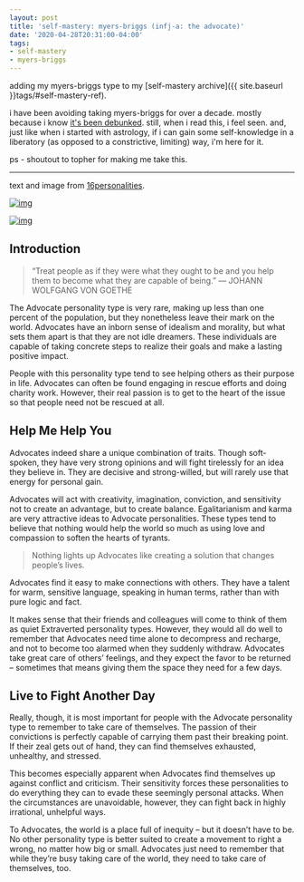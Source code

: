 ```yaml
---
layout: post
title: 'self-mastery: myers-briggs (infj-a: the advocate)'
date: '2020-04-28T20:31:00-04:00'
tags:
- self-mastery
- myers-briggs
--- 
```


adding my myers-briggs type to my [self-mastery archive]({{ site.baseurl }}tags/#self-mastery-ref). 

i have been avoiding taking myers-briggs for over a decade. mostly because i know [it's been debunked](https://www.vox.com/2014/7/15/5881947/myers-briggs-personality-test-meaningless). still, when i read this, i feel seen. and, just like when i started with astrology, if i can gain some self-knowledge in a liberatory (as opposed to a constrictive, limiting) way, i'm here for it. 

ps - shoutout to topher for making me take this.

---


text and image from [16personalities](https://www.16personalities.com/infj-personality).

[![img](https://i.imgur.com/y0BjpYv.png)](https://www.16personalities.com/infj-personality)

[![img](https://i.imgur.com/qpbPVyO.png)](https://www.16personalities.com/infj-personality)


## Introduction

> “Treat people as if they were what they ought to be and you help them to become what they are capable of being.” — JOHANN WOLFGANG VON GOETHE

The Advocate personality type is very rare, making up less than one percent of the population, but they nonetheless leave their mark on the world. Advocates have an inborn sense of idealism and morality, but what sets them apart is that they are not idle dreamers. These individuals are capable of taking concrete steps to realize their goals and make a lasting positive impact.

People with this personality type tend to see helping others as their purpose in life. Advocates can often be found engaging in rescue efforts and doing charity work. However, their real passion is to get to the heart of the issue so that people need not be rescued at all.


## Help Me Help You
Advocates indeed share a unique combination of traits. Though soft-spoken, they have very strong opinions and will fight tirelessly for an idea they believe in. They are decisive and strong-willed, but will rarely use that energy for personal gain.

Advocates will act with creativity, imagination, conviction, and sensitivity not to create an advantage, but to create balance. Egalitarianism and karma are very attractive ideas to Advocate personalities. These types tend to believe that nothing would help the world so much as using love and compassion to soften the hearts of tyrants.

> Nothing lights up Advocates like creating a solution that changes people’s lives.

Advocates find it easy to make connections with others. They have a talent for warm, sensitive language, speaking in human terms, rather than with pure logic and fact.

It makes sense that their friends and colleagues will come to think of them as quiet Extraverted personality types. However, they would all do well to remember that Advocates need time alone to decompress and recharge, and not to become too alarmed when they suddenly withdraw. Advocates take great care of others’ feelings, and they expect the favor to be returned – sometimes that means giving them the space they need for a few days.

## Live to Fight Another Day
Really, though, it is most important for people with the Advocate personality type to remember to take care of themselves. The passion of their convictions is perfectly capable of carrying them past their breaking point. If their zeal gets out of hand, they can find themselves exhausted, unhealthy, and stressed.

This becomes especially apparent when Advocates find themselves up against conflict and criticism. Their sensitivity forces these personalities to do everything they can to evade these seemingly personal attacks. When the circumstances are unavoidable, however, they can fight back in highly irrational, unhelpful ways.

To Advocates, the world is a place full of inequity – but it doesn’t have to be. No other personality type is better suited to create a movement to right a wrong, no matter how big or small. Advocates just need to remember that while they’re busy taking care of the world, they need to take care of themselves, too.
